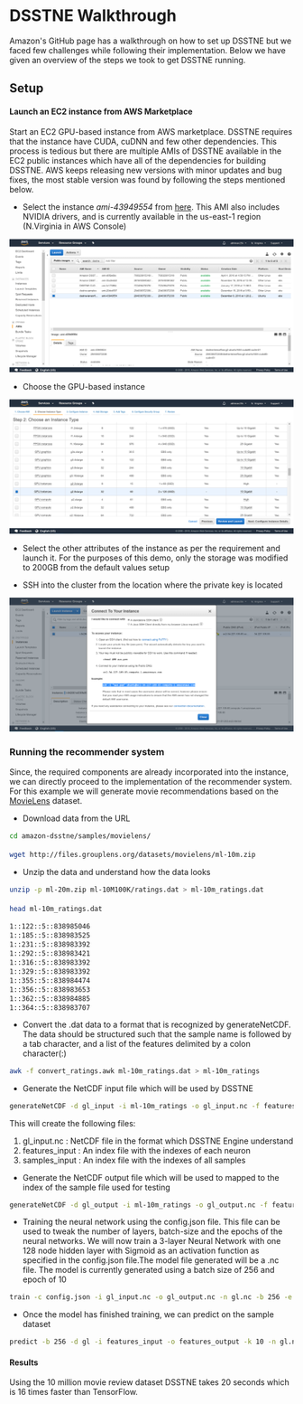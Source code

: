 # DSSTNE Walkthrough

Amazon's GitHub page has a walkthrough on how to set up DSSTNE but we faced few challenges while following their implementation. Below we have given an overview of the steps we took to get DSSTNE running.

## Setup

#### Launch an EC2 instance from AWS Marketplace

Start an EC2 GPU-based instance from AWS marketplace. DSSTNE requires
that the instance have CUDA, cuDNN and few other dependencies. This process is
tedious but there are multiple AMIs of DSSTNE available in the EC2 public instances which have all of the dependencies for building DSSTNE. AWS keeps releasing new versions with minor updates and bug fixes, the most stable version was found by following the steps mentioned below. 

  - Select the instance *ami-43949554* from
    [here](https://console.aws.amazon.com/ec2/v2/home?region=us-east-1#LaunchInstanceWizard:ami=ami-43949554).
    This AMI also includes NVIDIA drivers, and is currently available in
    the us-east-1 region (N.Virginia in AWS Console)

![DSSTNE_Instance](01_DSSTNE_Instance.PNG)

  - Choose the GPU-based instance

![DSSTNE_GPU](02_DSSTNE_GPU.PNG)

  - Select the other attributes of the instance as per the requirement
    and launch it. For the purposes of this demo, only the storage was
    modified to 200GB from the default values setup

  - SSH into the cluster from the location where the private key is
    located

![DSSTNE_SSH](03_DSSTNE_SSH.PNG)

### Running the recommender system

Since, the required components are already incorporated into the
instance, we can directly proceed to the implementation of the
recommender system. For this example we will generate movie recommendations based on the [MovieLens](https://grouplens.org/datasets/movielens/) dataset.

  - Download data from the URL

<!-- end list -->

``` bash
cd amazon-dsstne/samples/movielens/

wget http://files.grouplens.org/datasets/movielens/ml-10m.zip
```

  - Unzip the data and understand how the data looks

<!-- end list -->

``` bash
unzip -p ml-20m.zip ml-10M100K/ratings.dat > ml-10m_ratings.dat

head ml-10m_ratings.dat
```

    1::122::5::838985046
    1::185::5::838983525
    1::231::5::838983392
    1::292::5::838983421
    1::316::5::838983392
    1::329::5::838983392
    1::355::5::838984474
    1::356::5::838983653
    1::362::5::838984885
    1::364::5::838983707

  - Convert the .dat data to a format that is recognized by
    generateNetCDF. The data should be structured such that the sample
    name is followed by a tab character, and a list of the features
    delimited by a colon character(:)

<!-- end list -->

``` bash
awk -f convert_ratings.awk ml-10m_ratings.dat > ml-10m_ratings
```

  - Generate the NetCDF input file which will be used by
DSSTNE

<!-- end list -->

``` bash
generateNetCDF -d gl_input -i ml-10m_ratings -o gl_input.nc -f features_input -s samples_input -c
```

This will create the following files:

1.  gl\_input.nc : NetCDF file in the format which DSSTNE Engine
    understand
2.  features\_input : An index file with the indexes of each neuron
3.  samples\_input : An index file with the indexes of all samples

<!-- end list -->

  - Generate the NetCDF output file which will be used to mapped to the
    index of the sample file used for
testing

<!-- end list -->

``` bash
generateNetCDF -d gl_output -i ml-10m_ratings -o gl_output.nc -f features_output -s samples_input -c
```

  - Training the neural network using the config.json file. This file
    can be used to tweak the number of layers, batch-size and the epochs
    of the neural networks. We will now train a 3-layer Neural Network with one 128 node hidden layer with Sigmoid as an activation   function as specified in the config.json file.The model file generated will be a .nc file.
    The model is currently generated using a batch size of 256 and epoch
    of 10

<!-- end list -->

``` bash
train -c config.json -i gl_input.nc -o gl_output.nc -n gl.nc -b 256 -e 10
```

  - Once the model has finished training, we can predict on the sample
    dataset

<!-- end list -->

``` bash
predict -b 256 -d gl -i features_input -o features_output -k 10 -n gl.nc -f ml-10m_ratings -s recs -r ml-10m_ratings
```

#### Results

Using the 10 million movie review dataset DSSTNE takes 20 seconds which is 16 times faster than TensorFlow.
